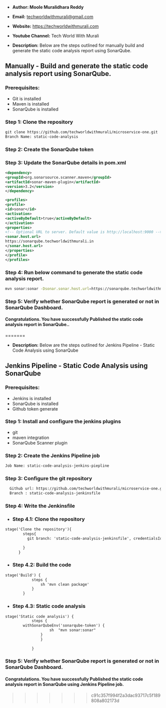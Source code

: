 + <b>Author: Moole Muralidhara Reddy</b></br>
+ <b>Email:</b> techworldwithmurali@gmail.com</br>
+ <b>Website:</b> https://techworldwithmurali.com </br>
+ <b>Youtube Channel:</b> Tech World With Murali</br>

+ <b>Description:</b> Below are the steps outlined for manually build and generate the static code analysis report using SonarQube.</br>

## Manually - Build and generate the static code analysis report using SonarQube.

### Prerequisites:
+ Git is installed
+ Maven is installed
+ SonarQube is installed

### Step 1: Clone the repository
  ```xml
  git clone https://github.com/techworldwithmurali/microservice-one.git
 Branch Name: static-code-analysis
```
### Step 2: Create the SonarQube token
### Step 3: Update the SonarQube details in pom.xml
```xml
<dependency>
<groupId>org.sonarsource.scanner.maven</groupId>
<artifactId>sonar-maven-plugin</artifactId>
<version>3.2</version>
</dependency>

<profiles>
<profile>
<id>sonar</id>
<activation>
<activeByDefault>true</activeByDefault>
</activation>
<properties>
<!-- Optional URL to server. Default value is http://localhost:9000 -->
<sonar.host.url>
https://sonarqube.techworldwithmurali.in
</sonar.host.url>
</properties>
</profile>
</profiles>

```
### Step 4: Run below command to generate the static code analysis report.
```sh
mvn sonar:sonar -Dsonar.sonar.host.url=https://sonarqube.techworldwithmurali.in -Dsonar.login=a59971a4cf3ee650a17c928570ce7fb268c36a90
```
### Step 5: Verify whether SonarQube report is generated or not in SonarQube Dashboard.

#### Congratulations. You have successfully Published the static code analysis report in SonarQube..
=======
+ <b>Description:</b> Below are the steps outlined for Jenkins Pipeline - Static Code Analysis using SonarQube</br>

## Jenkins Pipeline - Static Code Analysis using SonarQube

### Prerequisites:
  + Jenkins is installed
  + SonarQube is installed
  + Github token generate

### Step 1: Install and configure the jenkins plugins
  + git
  + maven integration
  + SonarQube Scanner plugin
  
### Step 2: Create the Jenkins Pipeline job
```xml
Job Name: static-code-analysis-jenkins-piepline
```
### Step 3: Configure the git repository
```xml
  Github url: https://github.com/techworldwithmurali/microservice-one.git
  Branch : static-code-analysis-jenkinsfile
```
### Step 4: Write the Jenkinsfile
  + ### Step 4.1: Clone the repository 
```xml
stage('Clone the repository'){
        steps{
          git branch: 'static-code-analysis-jenkinsfile', credentialsId: 'github-crdentials', url: 'https://github.com/techworldwithmurali/microservice-one.git'
          
        } 
      }
```
  + ### Step 4.2: Build the code
```xml
stage('Build') {
            steps {
                sh 'mvn clean package'
            }
        }
```
+ ### Step 4.3: Static code analysis
```xml
stage('Static code analysis') {
            steps {
        withSonarQubeEnv('sonarqube-token') {
                    sh  "mvn sonar:sonar"
                }
                }
                
            }
```
     
### Step 5: Verify whether SonarQube report is generated or not in SonarQube Dashboard.

#### Congratulations. You have successfully Published the static code analysis report in SonarQube using Jenkins Pipeline job.

>>>>>>> c91c357f994f2a3dac93717c5f189808a802173d
